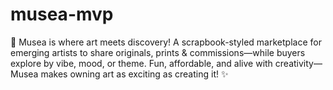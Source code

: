 # musea-mvp
🎨 Musea is where art meets discovery! A scrapbook-styled marketplace for emerging artists to share originals, prints &amp; commissions—while buyers explore by vibe, mood, or theme. Fun, affordable, and alive with creativity—Musea makes owning art as exciting as creating it! ✨
